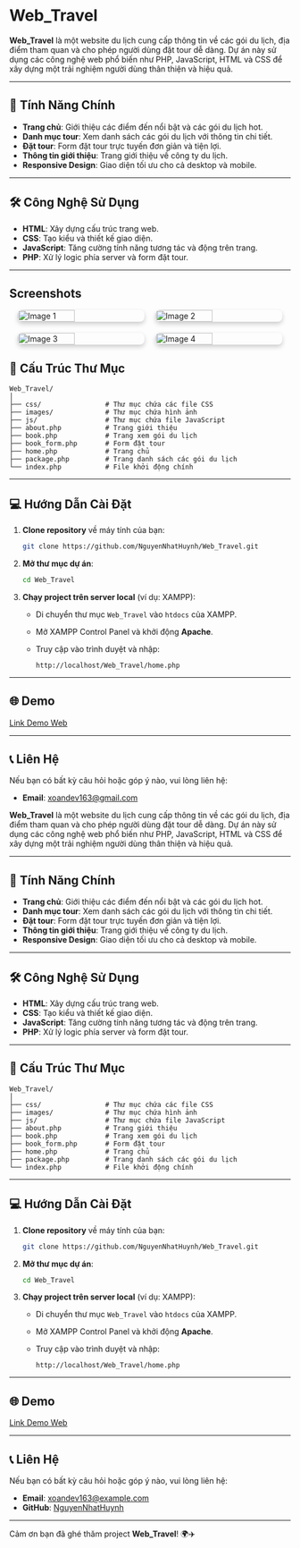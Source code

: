# Web_Travel

**Web_Travel** là một website du lịch cung cấp thông tin về các gói du lịch, địa điểm tham quan và cho phép người dùng đặt tour dễ dàng. Dự án này sử dụng các công nghệ web phổ biến như PHP, JavaScript, HTML và CSS để xây dựng một trải nghiệm người dùng thân thiện và hiệu quả.

---

## 🚀 Tính Năng Chính

- **Trang chủ**: Giới thiệu các điểm đến nổi bật và các gói du lịch hot.
- **Danh mục tour**: Xem danh sách các gói du lịch với thông tin chi tiết.
- **Đặt tour**: Form đặt tour trực tuyến đơn giản và tiện lợi.
- **Thông tin giới thiệu**: Trang giới thiệu về công ty du lịch.
- **Responsive Design**: Giao diện tối ưu cho cả desktop và mobile.

---

## 🛠️ Công Nghệ Sử Dụng

- **HTML**: Xây dựng cấu trúc trang web.
- **CSS**: Tạo kiểu và thiết kế giao diện.
- **JavaScript**: Tăng cường tính năng tương tác và động trên trang.
- **PHP**: Xử lý logic phía server và form đặt tour.

---


## Screenshots
<div style="display: flex; flex-wrap: wrap; gap: 20px; justify-content: center;">
    <img src="https://imgur.com/pspUvJB.png" alt="Image 1" style="width: 45%; height: auto; object-fit: cover; border-radius: 8px; box-shadow: 0 4px 8px rgba(0, 0, 0, 0.2);">
    <img src="https://imgur.com/md0K2pL.png" alt="Image 2" style="width: 45%; height: auto; object-fit: cover; border-radius: 8px; box-shadow: 0 4px 8px rgba(0, 0, 0, 0.2);">
    <img src="https://imgur.com/7QguBoi.png" alt="Image 3" style="width: 45%; height: auto; object-fit: cover; border-radius: 8px; box-shadow: 0 4px 8px rgba(0, 0, 0, 0.2);">
      <img src="https://imgur.com/EYVgpUo.png" alt="Image 4" style="width: 45%; height: auto; object-fit: cover; border-radius: 8px; box-shadow: 0 4px 8px rgba(0, 0, 0, 0.2);">
</div>

## 📂 Cấu Trúc Thư Mục

```
Web_Travel/
│
├── css/                # Thư mục chứa các file CSS
├── images/             # Thư mục chứa hình ảnh
├── js/                 # Thư mục chứa file JavaScript
├── about.php           # Trang giới thiệu
├── book.php            # Trang xem gói du lịch
├── book_form.php       # Form đặt tour
├── home.php            # Trang chủ
├── package.php         # Trang danh sách các gói du lịch
└── index.php           # File khởi động chính
```

---

## 💻 Hướng Dẫn Cài Đặt

1. **Clone repository** về máy tính của bạn:

   ```bash
   git clone https://github.com/NguyenNhatHuynh/Web_Travel.git
   ```

2. **Mở thư mục dự án**:

   ```bash
   cd Web_Travel
   ```

3. **Chạy project trên server local** (ví dụ: XAMPP):

   - Di chuyển thư mục `Web_Travel` vào `htdocs` của XAMPP.
   - Mở XAMPP Control Panel và khởi động **Apache**.
   - Truy cập vào trình duyệt và nhập:

     ```
     http://localhost/Web_Travel/home.php
     ```

---

## 🌐 Demo

[Link Demo Web](https://webtravel-production.up.railway.app/)

---

## 📞 Liên Hệ

Nếu bạn có bất kỳ câu hỏi hoặc góp ý nào, vui lòng liên hệ:

- **Email**: [xoandev163@gmail.com](mailto:xoandev163@gmail.com)

**Web_Travel** là một website du lịch cung cấp thông tin về các gói du lịch, địa điểm tham quan và cho phép người dùng đặt tour dễ dàng. Dự án này sử dụng các công nghệ web phổ biến như PHP, JavaScript, HTML và CSS để xây dựng một trải nghiệm người dùng thân thiện và hiệu quả.

---

## 🚀 Tính Năng Chính

- **Trang chủ**: Giới thiệu các điểm đến nổi bật và các gói du lịch hot.
- **Danh mục tour**: Xem danh sách các gói du lịch với thông tin chi tiết.
- **Đặt tour**: Form đặt tour trực tuyến đơn giản và tiện lợi.
- **Thông tin giới thiệu**: Trang giới thiệu về công ty du lịch.
- **Responsive Design**: Giao diện tối ưu cho cả desktop và mobile.

---

## 🛠️ Công Nghệ Sử Dụng

- **HTML**: Xây dựng cấu trúc trang web.
- **CSS**: Tạo kiểu và thiết kế giao diện.
- **JavaScript**: Tăng cường tính năng tương tác và động trên trang.
- **PHP**: Xử lý logic phía server và form đặt tour.

---

## 📂 Cấu Trúc Thư Mục

```
Web_Travel/
│
├── css/                # Thư mục chứa các file CSS
├── images/             # Thư mục chứa hình ảnh
├── js/                 # Thư mục chứa file JavaScript
├── about.php           # Trang giới thiệu
├── book.php            # Trang xem gói du lịch
├── book_form.php       # Form đặt tour
├── home.php            # Trang chủ
├── package.php         # Trang danh sách các gói du lịch
└── index.php           # File khởi động chính
```

---

## 💻 Hướng Dẫn Cài Đặt

1. **Clone repository** về máy tính của bạn:

   ```bash
   git clone https://github.com/NguyenNhatHuynh/Web_Travel.git
   ```

2. **Mở thư mục dự án**:

   ```bash
   cd Web_Travel
   ```

3. **Chạy project trên server local** (ví dụ: XAMPP):

   - Di chuyển thư mục `Web_Travel` vào `htdocs` của XAMPP.
   - Mở XAMPP Control Panel và khởi động **Apache**.
   - Truy cập vào trình duyệt và nhập:

     ```
     http://localhost/Web_Travel/home.php
     ```

---

## 🌐 Demo

[Link Demo Web](https://webtravel-production.up.railway.app/)

---

## 📞 Liên Hệ

Nếu bạn có bất kỳ câu hỏi hoặc góp ý nào, vui lòng liên hệ:

- **Email**: [xoandev163@example.com](mailto:xoandev163@example.com)
- **GitHub**: [NguyenNhatHuynh](https://github.com/NguyenNhatHuynh)

---

Cảm ơn bạn đã ghé thăm project **Web_Travel**! 🌍✈️

